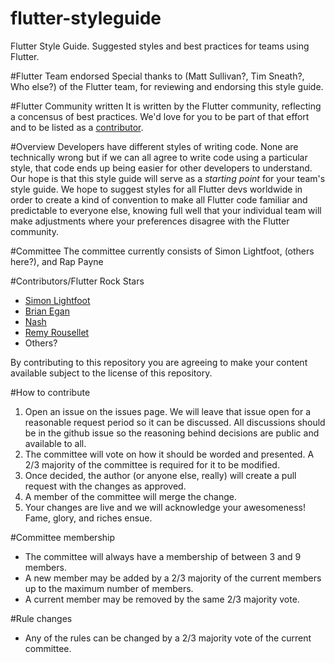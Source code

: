 # flutter-styleguide
Flutter Style Guide. Suggested styles and best practices for teams using Flutter. 

#Flutter Team endorsed
Special thanks to (Matt Sullivan?, Tim Sneath?, Who else?) of the Flutter team, for reviewing and endorsing this style guide.

#Flutter Community written
It is written by the Flutter community, reflecting a concensus of best practices. We'd love for you to be part of that effort and to be listed as a [contributor](#contributors).

#Overview
Developers have different styles of writing code. None are technically wrong but if we can all agree to write code using a particular style, that code ends up being easier for other developers to understand. Our hope is that this style guide will serve as a *starting point* for your team's style guide. We hope to suggest styles for all Flutter devs worldwide in order to create a kind of convention to make all Flutter code familiar and predictable to everyone else, knowing full well that your individual team will make adjustments where your preferences disagree with the Flutter community.

#Committee
The committee currently consists of
Simon Lightfoot, (others here?), and Rap Payne

#Contributors/Flutter Rock Stars
- [Simon Lightfoot]()
- [Brian Egan]()
- [Nash]()
- [Remy Rousellet]()
- Others?

By contributing to this repository you are agreeing to make your content available subject to the license of this repository.

#How to contribute
1. Open an issue on the issues page. We will leave that issue open for a reasonable request period so it can be discussed. All discussions should be in the github issue so the reasoning behind decisions are public and available to all.
2. The committee will vote on how it should be worded and presented. A 2/3 majority of the committee is required for it to be modified.
3. Once decided, the author (or anyone else, really) will create a pull request with the changes as approved.
4. A member of the committee will merge the change.
5. Your changes are live and we will acknowledge your awesomeness! Fame, glory, and riches ensue.

#Committee membership
- The committee will always have a membership of between 3 and 9 members.
- A new member may be added by a 2/3 majority of the current members up to the maximum number of members.
- A current member may be removed by the same 2/3 majority vote.

#Rule changes
- Any of the rules can be changed by a 2/3 majority vote of the current committee.
